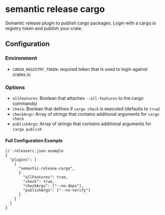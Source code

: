 # semantic release cargo

Semantic release plugin to publish cargo packages.
Login with a cargo.io registry token and publish your crate.

## Configuration

### Environment

- `CARGO_REGISTRY_TOKEN`: required token that is used to login against crates.io

### Options

- `allFeatures`: Boolean that attaches `--all-features` to the cargo commands)
- `check`: Boolean that defines if `cargo check` is executed (defaults to `true`)
- `checkArgs`: Array of strings that contains additional arguments for `cargo check`
- `publishArgs`: Array of strings that contains additional arguments for `cargo publish`

#### Full Configuration Example

```jsonc
// .releaserc.json example
{
  "plugins": [
    [
      "semantic-release-cargo",
      {
        "allFeatures": true,
        "check": true,
        "checkArgs": ["--no-deps"],
        "publishArgs": ["--no-verify"]
      }
    ]
  ]
}
```
